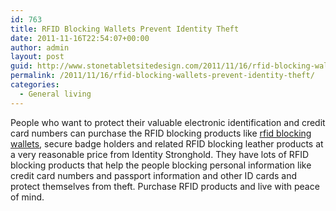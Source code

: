 ```yaml
---
id: 763
title: RFID Blocking Wallets Prevent Identity Theft
date: 2011-11-16T22:54:07+00:00
author: admin
layout: post
guid: http://www.stonetabletsitedesign.com/2011/11/16/rfid-blocking-wallets-prevent-identity-theft/
permalink: /2011/11/16/rfid-blocking-wallets-prevent-identity-theft/
categories:
  - General living
---
```

People who want to protect their valuable electronic identification and credit card numbers can purchase the RFID blocking products like [rfid blocking wallets](http://www.idstronghold.com/), secure badge holders and related RFID blocking leather products at a very reasonable price from Identity Stronghold. They have lots of RFID blocking products that help the people blocking personal information like credit card numbers and passport information and other ID cards and protect themselves from theft. Purchase RFID products and live with peace of mind.
